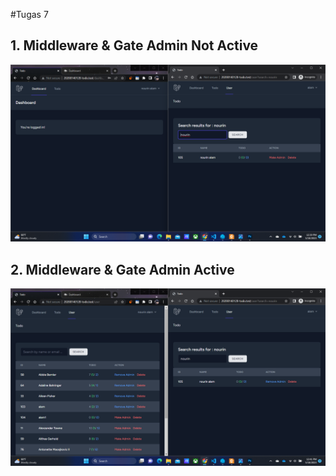 #Tugas 7

## 1. Middleware & Gate Admin Not Active
![Alt text](screenshoot/tugas7/Middleware&GateAdminNotActive.png)
## 2. Middleware & Gate Admin Active
![Alt text](screenshoot/tugas7/Middleware&GateAdminActive.png)
